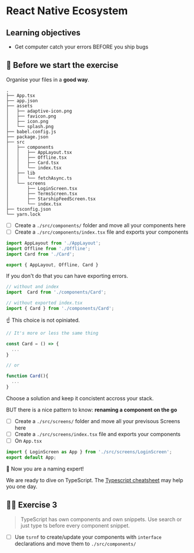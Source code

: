 # React Native Ecosystem

## Learning objectives

- Get computer catch your errors BEFORE you ship bugs

## 🥑 Before we start the exercise

Organise your files in a **good way**.

```console
.
├── App.tsx
├── app.json
├── assets
│   ├── adaptive-icon.png
│   ├── favicon.png
│   ├── icon.png
│   └── splash.png
├── babel.config.js
├── package.json
├── src
│   ├── components
│   │   ├── AppLayout.tsx
│   │   ├── Offline.tsx
│   │   ├── Card.tsx
│   │   └── index.tsx
│   ├── lib
│   │   └── fetchAsync.ts
│   └── screens
│       ├── LoginScreen.tsx
│       ├── TermsScreen.tsx
│       ├── StarshipFeedScreen.tsx
│       └── index.tsx
├── tsconfig.json
└── yarn.lock
```

- [ ] Create a `./src/components/` folder and move all your components here
- [ ] Create a `./src/components/index.tsx` file and exports your components

```javascript
import AppLayout from './AppLayout';
import Offline from './Offline';
import Card from './Card';

export { AppLayout, Offline, Card }
```

If you don't do that you can have exporting errors.

```javascript
// without and index
import  Card from './components/Card';

// without exported index.tsx
import { Card } from './components/Card';
```

☝ This choice is not opiniated.

```javascript
// It's more or less the same thing

const Card = () => {
  ...
}

// or

function Card(){
  ...
}
```

Choose a solution and keep it concistent accross your stack.

BUT there is a nice pattern to know: **renaming a component on the go**

- [ ] Create a `./src/screens/` folder and move all your previsous Screens here
- [ ] Create a `./src/screens/index.tsx` file and exports your components
- [ ] On `App.tsx`

```javascript
import { LoginScreen as App } from './src/screens/LoginScreen';
export default App;
```

👏 Now you are a naming expert!

We are ready to dive on TypeScript. The [Typescript cheatsheet](https://github.com/typescript-cheatsheets/react) may help you one day.

## 🤸‍♀️ Exercise 3

> TypeScript has own components and own snippets. Use search or just type ts before every component snippet.

- [ ] Use `tsrnf` to create/update your components with `interface` declarations and move them to `./src/components/`
